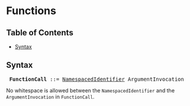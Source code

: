 # Functions

## Table of Contents

* [Syntax](#syntax)

## Syntax

<x><pre>
**FunctionCall**         ::= [NamespacedIdentifier][] ArgumentInvocation
</pre></x>

[NamespacedIdentifier]: modules.md#syntax

No whitespace is allowed between the `NamespacedIdentifier` and the
`ArgumentInvocation` in `FunctionCall`.
